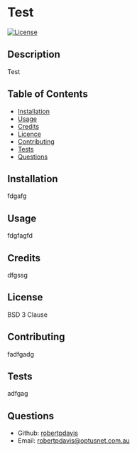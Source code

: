 # Test

[![License](https://img.shields.io/badge/License-BSD_3--Clause-blue.svg)](https://opensource.org/licenses/BSD-3-Clause)

## Description
Test

## Table of Contents
- [Installation](#installation)
- [Usage](#usage)
- [Credits](#credits)
- [Licence](#Licence)
- [Contributing](#contributing)
- [Tests](#tests)
- [Questions](#questions)


## Installation
fdgafg

## Usage
fdgfagfd

## Credits
dfgssg

## License
BSD 3 Clause

## Contributing
fadfgadg

## Tests
adfgag

## Questions
* Github: [robertpdavis](https://github.com/robertpdavis)
* Email: robertpdavis@optusnet.com.au

